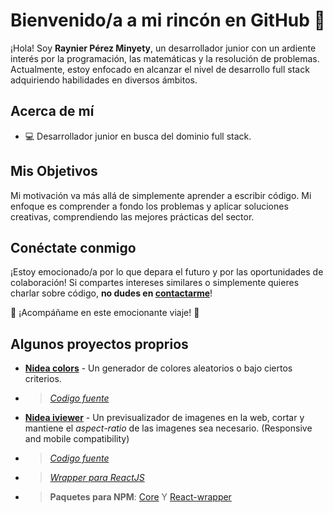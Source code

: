 # Bienvenido/a a mi rincón en GitHub 🌟

¡Hola! Soy **Raynier Pérez Minyety**, un desarrollador junior con un ardiente interés por la programación, las matemáticas y la resolución de problemas. Actualmente, estoy enfocado en alcanzar el nivel de desarrollo full stack adquiriendo habilidades en diversos ámbitos.

## Acerca de mí

- 💻 Desarrollador junior en busca del dominio full stack.

## Mis Objetivos

Mi motivación va más allá de simplemente aprender a escribir código. Mi enfoque es comprender a fondo los problemas y aplicar soluciones creativas, comprendiendo las mejores prácticas del sector.

## Conéctate conmigo

¡Estoy emocionado/a por lo que depara el futuro y por las oportunidades de colaboración! Si compartes intereses similares o simplemente quieres charlar sobre código, **no dudes en [contactarme](www.linkedin.com/in/raynier-minyety-0928a7270)**!

🚀 ¡Acompáñame en este emocionante viaje! 🚀

## Algunos proyectos proprios

- [**Nidea colors**](https://nidea-colors.netlify.app) - Un generador de colores aleatorios o bajo ciertos criterios.
- > [*Codigo fuente*](https://github.com/RaynierPM/nidea-colors)

- [**Nidea iviewer**](https://nidea-image-previewer.netlify.app) - Un previsualizador de imagenes en la web, cortar y mantiene el *aspect-ratio* de las imagenes sea necesario. (Responsive and mobile compatibility)
- > [*Codigo fuente*](https://github.com/RaynierPM/image-previewer)
- > [*Wrapper para ReactJS*](https://github.com/RaynierPM/react-image-previewer)
- > **Paquetes para NPM**: [Core](https://npmjs.com/package/nidea-iviewer) Y [React-wrapper](https://www.npmjs.com/package/nidea-react-iviewer)
